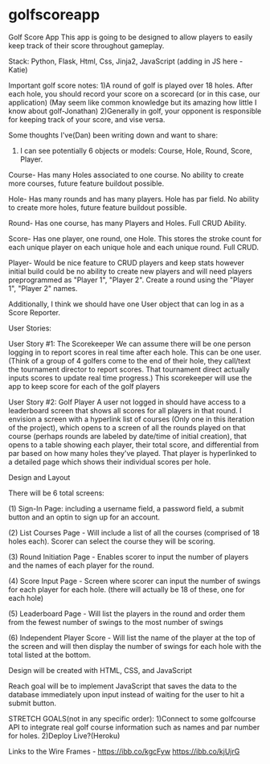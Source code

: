 # golfscoreapp
Golf Score App
This app is going to be designed to allow players to easily keep track of their score throughout gameplay. 

Stack: Python, Flask, Html, Css, Jinja2, JavaScript (adding in JS here - Katie)

Important golf score notes:
    1)A round of golf is played over 18 holes. After each hole, you should record your score on a scorecard (or in this case, our application) (May seem like common knowledge but its amazing how little I know about golf-Jonathan)
    2)Generally in golf, your opponent is responsible for keeping track of your score, and vise versa. 

Some thoughts I've(Dan) been writing down and want to share:
1. I can see potentially 6 objects or models: Course, Hole, Round, Score, Player.

Course- Has many Holes associated to one course. No ability to create more courses, future feature buildout possible.

Hole- Has many rounds and has many players. Hole has par field. No ability to create more holes, future feature buildout possible.

Round- Has one course, has many Players and Holes. Full CRUD Ability.

Score- Has one player, one round, one Hole. This stores the stroke count for each unique player on each unique hole and each unique round. Full CRUD.

Player- Would be nice feature to CRUD players and keep stats however initial build could be no ability to create new players and will need players preprogrammed as "Player 1", "Player 2". Create a round using the "Player 1", "Player 2" names.

Additionally, I think we should have one User object that can log in as a Score Reporter. 

User Stories:

User Story #1:  The Scorekeeper
We can assume there will be one person logging in to report scores in real time after each hole. This can be one user. (Think of a group of 4 golfers come to the end of their hole, they call/text the tournament director to report scores. That tournament direct actually inputs scores to update real time progress.)  This scorekeeper will use the app to keep score for each of the golf players

User Story #2:  Golf Player
A user not logged in should have access to a leaderboard screen that shows all scores for all players in that round. I envision a screen with a hyperlink list of courses (Only one in this iteration of the project), which opens to a screen of all the rounds played on that course (perhaps rounds are labeled by date/time of initial creation), that opens to a table showing each player, their total score, and differential from par based on how many holes they've played. That player is hyperlinked to a detailed page which shows their individual scores per hole.
    
Design and Layout

There will be 6 total screens:

(1) Sign-In Page: including a username field, a password field, a submit button and an optin to sign up for an account.

(2) List Courses Page - Will include a list of all the courses (comprised of 18 holes each).  Scorer can select the course they will be scoring.

(3) Round Initiation Page - Enables scorer to input the number of players and the names of each player for the round.

(4) Score Input Page - Screen where scorer can input the number of swings for each player for each hole.  (there will actually be 18 of these, one for each hole)

(5) Leaderboard Page - Will list the players in the round and order them from the fewest number of swings to the most number of swings

(6) Independent Player Score - Will list the name of the player at the top of the screen and will then display the number of swings for each hole with the total listed at the bottom.


Design will be created with HTML, CSS, and JavaScript

Reach goal will be to implement JavaScript that saves the data to the database immediately upon input instead of waiting for the user to hit a submit button.

STRETCH GOALS(not in any specific order):
1)Connect to some golfcourse API to integrate real golf course information such as names and par number for holes.
2)Deploy Live?(Heroku)

Links to the Wire Frames - 
https://ibb.co/kgcFyw
https://ibb.co/kjUjrG
